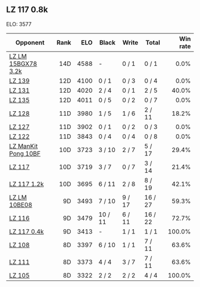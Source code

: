 ## LZ 117 0.8k ##

ELO: 3577

Opponent | Rank | ELO | Black | Write | Total | Win rate
---------|-----:|----:|-------|-------|-------|-------:
[LZ LM 15BGX78 3.2k](LZ%20LM%2015BGX78%203.2k.md) | 14D | 4588 | - | 0 / 1 | 0 / 1 | 0.0%
[LZ 139](LZ%20139.md) | 12D | 4100 | 0 / 1 | 0 / 3 | 0 / 4 | 0.0%
[LZ 131](LZ%20131.md) | 12D | 4020 | 2 / 4 | 0 / 1 | 2 / 5 | 40.0%
[LZ 135](LZ%20135.md) | 12D | 4011 | 0 / 5 | 0 / 2 | 0 / 7 | 0.0%
[LZ 128](LZ%20128.md) | 11D | 3980 | 1 / 5 | 1 / 6 | 2 / 11 | 18.2%
[LZ 127](LZ%20127.md) | 11D | 3902 | 0 / 1 | 0 / 2 | 0 / 3 | 0.0%
[LZ 122](LZ%20122.md) | 11D | 3843 | 0 / 4 | 0 / 4 | 0 / 8 | 0.0%
[LZ ManKit Pong 10BF](LZ%20ManKit%20Pong%2010BF.md) | 10D | 3723 | 3 / 10 | 2 / 7 | 5 / 17 | 29.4%
[LZ 117](LZ%20117.md) | 10D | 3719 | 3 / 7 | 0 / 7 | 3 / 14 | 21.4%
[LZ 117 1.2k](LZ%20117%201.2k.md) | 10D | 3695 | 6 / 11 | 2 / 8 | 8 / 19 | 42.1%
[LZ LM 10BE08](LZ%20LM%2010BE08.md) | 9D | 3493 | 7 / 10 | 9 / 17 | 16 / 27 | 59.3%
[LZ 116](LZ%20116.md) | 9D | 3479 | 10 / 11 | 6 / 11 | 16 / 22 | 72.7%
[LZ 117 0.4k](LZ%20117%200.4k.md) | 9D | 3413 | - | 1 / 1 | 1 / 1 | 100.0%
[LZ 108](LZ%20108.md) | 8D | 3397 | 6 / 10 | 1 / 1 | 7 / 11 | 63.6%
[LZ 111](LZ%20111.md) | 8D | 3373 | 4 / 4 | 3 / 7 | 7 / 11 | 63.6%
[LZ 105](LZ%20105.md) | 8D | 3322 | 2 / 2 | 2 / 2 | 4 / 4 | 100.0%
